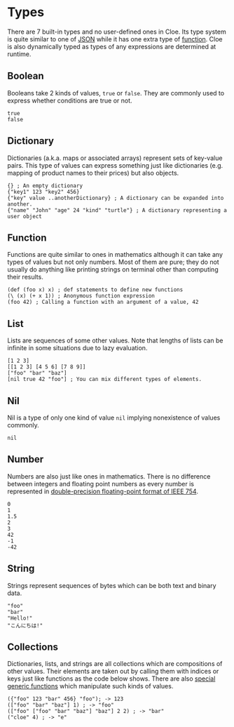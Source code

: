 # Types

There are 7 built-in types and no user-defined ones in Cloe.
Its type system is quite similar to one of [JSON](https://json.org) while it
has one extra type of [function](#function).
Cloe is also dynamically typed as types of any expressions are determined at
runtime.

## Boolean

Booleans take 2 kinds of values, `true` or `false`.
They are commonly used to express whether conditions are true or not.

```cloe
true
false
```

## Dictionary

Dictionaries (a.k.a. maps or associated arrays) represent sets of key-value
pairs.
This type of values can express something just like dictionaries
(e.g. mapping of product names to their prices) but also objects.

```cloe
{} ; An empty dictionary
{"key1" 123 "key2" 456}
{"key" value ..anotherDictionary} ; A dictionary can be expanded into another.
{"name" "John" "age" 24 "kind" "turtle"} ; A dictionary representing a user object
```

## Function

Functions are quite similar to ones in mathematics although it can take any
types of values but not only numbers.
Most of them are pure; they do not usually do anything like printing strings on
terminal other than computing their results.

```cloe
(def (foo x) x) ; def statements to define new functions
(\ (x) (+ x 1)) ; Anonymous function expression
(foo 42) ; Calling a function with an argument of a value, 42
```

## List

Lists are sequences of some other values.
Note that lengths of lists can be infinite in some situations due to lazy
evaluation.

```cloe
[1 2 3]
[[1 2 3] [4 5 6] [7 8 9]]
["foo" "bar" "baz"]
[nil true 42 "foo"] ; You can mix different types of elements.
```

## Nil

Nil is a type of only one kind of value `nil` implying nonexistence of values
commonly.

```cloe
nil
```

## Number

Numbers are also just like ones in mathematics.
There is no difference between integers and floating point numbers as every
number is represented in
[double-precision floating-point format of IEEE 754](https://en.wikipedia.org/wiki/Double-precision_floating-point_format).

```cloe
0
1
1.5
2
3
42
-1
-42
```

## String

Strings represent sequences of bytes which can be both text and binary data.

```cloe
"foo"
"bar"
"Hello!"
"こんにちは!"
```

## Collections

Dictionaries, lists, and strings are all collections which are compositions of
other values.
Their elements are taken out by calling them with indices or keys just like
functions as the code below shows.
There are also [special generic functions](/api-reference/builtin#collection)
which manipulate such kinds of values.

```cloe
({"foo" 123 "bar" 456} "foo"); -> 123
(["foo" "bar" "baz"] 1) ; -> "foo"
(["foo" ["foo" "bar" "baz"] "baz"] 2 2) ; -> "bar"
("cloe" 4) ; -> "e"
```
